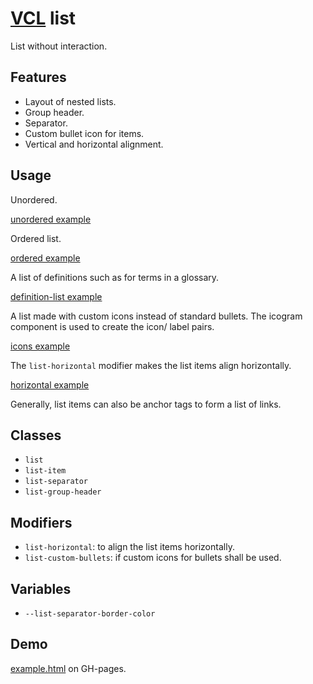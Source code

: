 # [VCL](https://vcl.github.io/) list

List without interaction.

## Features

- Layout of nested lists.
- Group header.
- Separator.
- Custom bullet icon for items.
- Vertical and horizontal alignment.

## Usage

Unordered.

[unordered example](/demo/example-unordered.html)

Ordered list.

[ordered example](/demo/example-ordered.html)

A list of definitions such as for terms in a glossary.

[definition-list example](/demo/example-definition.html)

A list made with custom icons instead of standard bullets.
The icogram component is used to create the icon/ label pairs.

[icons example](/demo/example-icons.html)

The `list-horizontal` modifier makes the list items align horizontally.

[horizontal example](/demo/example-horizontal.html)

Generally, list items can also be anchor tags to form a list of links.

## Classes

- `list`
- `list-item`
- `list-separator`
- `list-group-header`

## Modifiers

- `list-horizontal`: to align the list items horizontally.
- `list-custom-bullets`: if custom icons for bullets shall be used.

## Variables

- `--list-separator-border-color`

## Demo

[example.html](/demo/example.html) on GH-pages.
